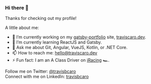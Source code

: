### Hi there 👋

Thanks for checking out my profile!

A little about me:
- 🔭 I’m currently working on my [gatsby-portfolio](https://github.com/tbcaro/gatsby-portfolio) site, [traviscaro.dev](https://traviscaro.dev).
- 🌱 I’m currently learning ReactJS and Gatsby.
- 💬 Ask me about Git, Angular, VueJS, Kotlin, or .NET Core.
- 📫 How to reach me: [hello@traviscaro.dev](mailto:hello@traviscaro.dev)
- ⚡ Fun fact: I am an A Class Driver on [iRacing](https://iracing.com) 🏎.

Follow me on Twitter: [@travisbcaro](https://twitter.com/travisbcaro)  
Connect with me on LinkedIn: [travisbcaro](https://www.linkedin.com/in/travisbcaro/) 
